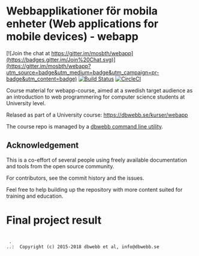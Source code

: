Webbapplikationer för mobila enheter (Web applications for mobile devices) - webapp
===================

[![Join the chat at https://gitter.im/mosbth/webapp](https://badges.gitter.im/Join%20Chat.svg)](https://gitter.im/mosbth/webapp?utm_source=badge&utm_medium=badge&utm_campaign=pr-badge&utm_content=badge)
[![Build Status](https://travis-ci.org/dbwebb-se/webapp.svg?branch=master)](https://travis-ci.org/dbwebb-se/webapp)
[![CircleCI](https://circleci.com/gh/dbwebb-se/webapp.svg?style=svg)](https://circleci.com/gh/dbwebb-se/webapp)

Course material for webapp-course, aimed at a swedish target audience as an introduction to web programmering for computer science students at University level. 

Relased as part of a University course: https://dbwebb.se/kurser/webapp

The course repo is managed by a [dbwebb command line utility](https://dbwebb.se/dbwebb-cli).



Acknowledgement
-------------------

This is a co-effort of several people using freely available documentation and tools from the open source community.

For contributors, see the commit history and the issues.

Feel free to help building up the repository with more content suited for training and education.

# Final project result

```![Skärmbild 2025-06-27 171556](https://github.com/user-attachments/assets/c06311c1-d884-436e-bd18-459a952d2127)

 .
..:  Copyright (c) 2015-2018 dbwebb et al, info@dbwebb.se
```
